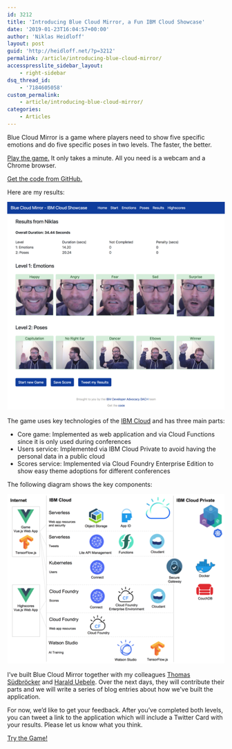```yaml
---
id: 3212
title: 'Introducing Blue Cloud Mirror, a Fun IBM Cloud Showcase'
date: '2019-01-23T16:04:57+00:00'
author: 'Niklas Heidloff'
layout: post
guid: 'http://heidloff.net/?p=3212'
permalink: /article/introducing-blue-cloud-mirror/
accesspresslite_sidebar_layout:
    - right-sidebar
dsq_thread_id:
    - '7184605058'
custom_permalink:
    - article/introducing-blue-cloud-mirror/
categories:
    - Articles
---
```


Blue Cloud Mirror is a game where players need to show five specific emotions and do five specific poses in two levels. The faster, the better.

[Play the game.](https://blue-cloud-mirror.mybluemix.net/emotions) It only takes a minute. All you need is a webcam and a Chrome browser.

[Get the code from GitHub.](https://github.com/ibm/blue-cloud-mirror)

Here are my results:

[![image](/assets/img/2019/01/game-results.png)](/assets/img/2019/01/game-results.png)

The game uses key technologies of the [IBM Cloud](https://cloud.ibm.com/) and has three main parts:

- Core game: Implemented as web application and via Cloud Functions since it is only used during conferences
- Users service: Implemented via IBM Cloud Private to avoid having the personal data in a public cloud
- Scores service: Implemented via Cloud Foundry Enterprise Edition to show easy theme adoptions for different conferences

The following diagram shows the key components:

[![image](/assets/img/2019/01/diagram-overview.png)](/assets/img/2019/01/diagram-overview.png)

I’ve built Blue Cloud Mirror together with my colleagues [Thomas Südbröcker](https://twitter.com/tsuedbroecker) and [Harald Uebele](https://twitter.com/harald_u). Over the next days, they will contribute their parts and we will write a series of blog entries about how we’ve built the application.

For now, we’d like to get your feedback. After you’ve completed both levels, you can tweet a link to the application which will include a Twitter Card with your results. Please let us know what you think.

[Try the Game!](https://blue-cloud-mirror.mybluemix.net/emotions)